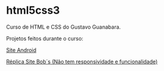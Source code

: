 # html5css3

Curso de HTML e CSS do Gustavo Guanabara.

Projetos feitos durante o curso:

<a href="https://matheuspedrososeg.github.io/HTML5CSS3/projeto-android/android.html">Site Android</a>

<a href="https://matheuspedrososeg.github.io/HTML5CSS3/projeto-site-bobs/index.html">Réplica Site Bob´s (Não tem responsividade e funcionalidade)</a>
